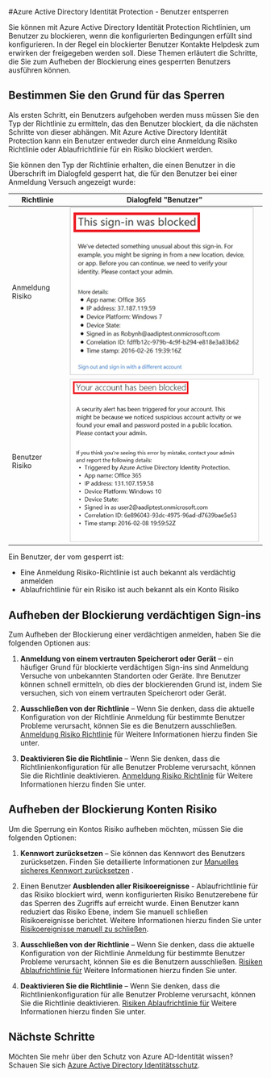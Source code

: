 <properties
    pageTitle="Azure Active Directory Identität Protection - Benutzer entsperren | Microsoft Azure"
    description="Erfahren Sie, wie die Benutzer, die durch eine Schutzrichtlinie Azure Active Directory Identität blockiert wurden Blockierung aufheben."
    services="active-directory"
    keywords="Schutz der Azure-active Directory-Identität, Aufheben der Blockierung Benutzer"
    documentationCenter=""
    authors="markusvi"
    manager="femila"
    editor=""/>

<tags
    ms.service="active-directory"
    ms.workload="identity"
    ms.tgt_pltfrm="na"
    ms.devlang="na"
    ms.topic="article"
    ms.date="09/20/2016"
    ms.author="markvi"/>

#<a name="azure-active-directory-identity-protection---how-to-unblock-users"></a>Azure Active Directory Identität Protection - Benutzer entsperren

Sie können mit Azure Active Directory Identität Protection Richtlinien, um Benutzer zu blockieren, wenn die konfigurierten Bedingungen erfüllt sind konfigurieren. In der Regel ein blockierter Benutzer Kontakte Helpdesk zum erwirken der freigegeben werden soll. Diese Themen erläutert die Schritte, die Sie zum Aufheben der Blockierung eines gesperrten Benutzers ausführen können.


## <a name="determine-the-reason-for-blocking"></a>Bestimmen Sie den Grund für das Sperren

Als ersten Schritt, ein Benutzers aufgehoben werden muss müssen Sie den Typ der Richtlinie zu ermitteln, das den Benutzer blockiert, da die nächsten Schritte von dieser abhängen. Mit Azure Active Directory Identität Protection kann ein Benutzer entweder durch eine Anmeldung Risiko Richtlinie oder Ablaufrichtlinie für ein Risiko blockiert werden. 

Sie können den Typ der Richtlinie erhalten, die einen Benutzer in die Überschrift im Dialogfeld gesperrt hat, die für den Benutzer bei einer Anmeldung Versuch angezeigt wurde:

|Richtlinie | Dialogfeld "Benutzer"|
|--- | --- |
|Anmeldung Risiko | ![Blockierte anmelden](./media/active-directory-identityprotection-unblock-howto/02.png) |
|Benutzer Risiko | ![Blockierte Konto](./media/active-directory-identityprotection-unblock-howto/104.png) |


Ein Benutzer, der vom gesperrt ist:

- Eine Anmeldung Risiko-Richtlinie ist auch bekannt als verdächtig anmelden
- Ablaufrichtlinie für ein Risiko ist auch bekannt als ein Konto Risiko

 
## <a name="unblocking-suspicious-sign-ins"></a>Aufheben der Blockierung verdächtigen Sign-ins

Zum Aufheben der Blockierung einer verdächtigen anmelden, haben Sie die folgenden Optionen aus:

1. **Anmeldung von einem vertrauten Speicherort oder Gerät** – ein häufiger Grund für blockierte verdächtigen Sign-ins sind Anmeldung Versuche von unbekannten Standorten oder Geräte. Ihre Benutzer können schnell ermitteln, ob dies der blockierenden Grund ist, indem Sie versuchen, sich von einem vertrauten Speicherort oder Gerät.


3. **Ausschließen von der Richtlinie** – Wenn Sie denken, dass die aktuelle Konfiguration von der Richtlinie Anmeldung für bestimmte Benutzer Probleme verursacht, können Sie es die Benutzern ausschließen. [Anmeldung Risiko Richtlinie](active-directory-identityprotection.md#sign-in-risk-policy) für Weitere Informationen hierzu finden Sie unter.
 
4. **Deaktivieren Sie die Richtlinie** – Wenn Sie denken, dass die Richtlinienkonfiguration für alle Benutzer Probleme verursacht, können Sie die Richtlinie deaktivieren. [Anmeldung Risiko Richtlinie](active-directory-identityprotection.md#sign-in-risk-policy) für Weitere Informationen hierzu finden Sie unter.


## <a name="unblocking-accounts-at-risk"></a>Aufheben der Blockierung Konten Risiko

Um die Sperrung ein Kontos Risiko aufheben möchten, müssen Sie die folgenden Optionen:

1. **Kennwort zurücksetzen** – Sie können das Kennwort des Benutzers zurücksetzen. Finden Sie detaillierte Informationen zur [Manuelles sicheres Kennwort zurücksetzen](active-directory-identityprotection.md#manual-secure-password-reset) .

2. Einen Benutzer **Ausblenden aller Risikoereignisse** - Ablaufrichtlinie für das Risiko blockiert wird, wenn konfigurierten Risiko Benutzerebene für das Sperren des Zugriffs auf erreicht wurde. Einen Benutzer kann reduziert das Risiko Ebene, indem Sie manuell schließen Risikoereignisse berichtet. Weitere Informationen hierzu finden Sie unter [Risikoereignisse manuell zu schließen](active-directory-identityprotection.md#closing-risk-events-manually).

3. **Ausschließen von der Richtlinie** – Wenn Sie denken, dass die aktuelle Konfiguration von der Richtlinie Anmeldung für bestimmte Benutzer Probleme verursacht, können Sie es die Benutzern ausschließen. [Risiken Ablaufrichtlinie für](active-directory-identityprotection.md#user-risk-policy) Weitere Informationen hierzu finden Sie unter.
 
4. **Deaktivieren Sie die Richtlinie** – Wenn Sie denken, dass die Richtlinienkonfiguration für alle Benutzer Probleme verursacht, können Sie die Richtlinie deaktivieren. [Risiken Ablaufrichtlinie für](active-directory-identityprotection.md#user-risk-policy) Weitere Informationen hierzu finden Sie unter.




## <a name="next-steps"></a>Nächste Schritte

 Möchten Sie mehr über den Schutz von Azure AD-Identität wissen? Schauen Sie sich [Azure Active Directory Identitätsschutz](active-directory-identityprotection.md).
 

